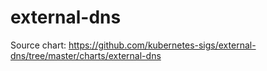 # external-dns

Source chart: https://github.com/kubernetes-sigs/external-dns/tree/master/charts/external-dns

